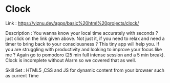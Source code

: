 # Clock

Link : https://viznu.dev/apps/basic%20html%20projects/clock/ 



Description : You wanna know your local time accurately with seconds ? just click on the link given above. 
Not just it, if you need to relax and need a timer to bring back to your consciousness ?  This tiny app will 
help you. If you are struggling with productivity and looking to improve your focus like me ? Again go to 
pomodoro (25 min full intense session and a 5 min break). Clock is incomplete without Alarm so we covered that as well.


Skill Set : HTML5 ,CSS and JS for dynamic content from your browser such as current Time
